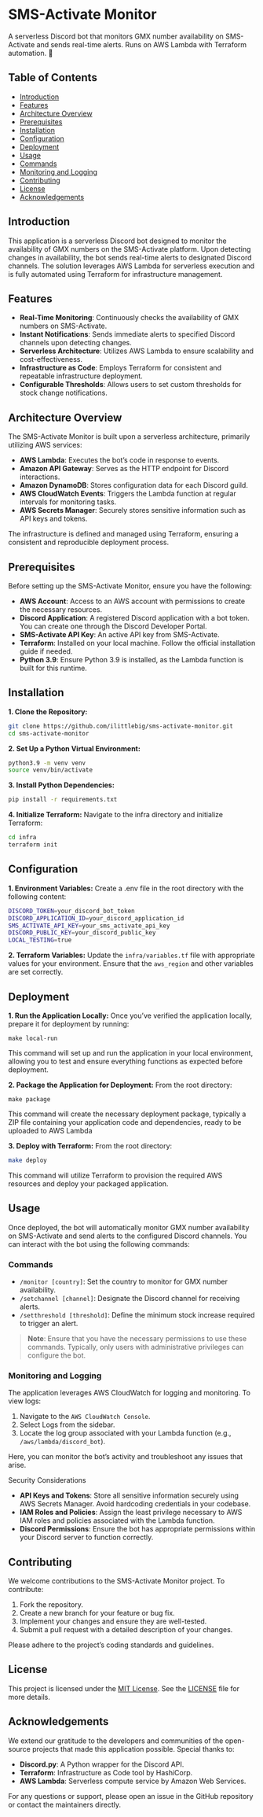 # SMS-Activate Monitor
A serverless Discord bot that monitors GMX number availability on SMS-Activate and sends real-time alerts. Runs on AWS Lambda with Terraform automation. 🚀

## Table of Contents
- [Introduction](#introduction)
- [Features](#features)
- [Architecture Overview](#architecture-overview)
- [Prerequisites](#prerequisites)
- [Installation](#installation)
- [Configuration](#configuration)
- [Deployment](#deployment)
- [Usage](#usage)
- [Commands](#commands)
- [Monitoring and Logging](#monitoring-and-logging)
- [Contributing](#contributing)
- [License](#license)
- [Acknowledgements](#acknowledgements)

## Introduction
This application is a serverless Discord bot designed to monitor the availability of GMX numbers on the SMS-Activate platform. Upon detecting changes in availability, the bot sends real-time alerts to designated Discord channels. The solution leverages AWS Lambda for serverless execution and is fully automated using Terraform for infrastructure management.

## Features
- **Real-Time Monitoring**: Continuously checks the availability of GMX numbers on SMS-Activate.
- **Instant Notifications**: Sends immediate alerts to specified Discord channels upon detecting changes.
- **Serverless Architecture**: Utilizes AWS Lambda to ensure scalability and cost-effectiveness.
- **Infrastructure as Code**: Employs Terraform for consistent and repeatable infrastructure deployment.
- **Configurable Thresholds**: Allows users to set custom thresholds for stock change notifications.

## Architecture Overview
The SMS-Activate Monitor is built upon a serverless architecture, primarily utilizing AWS services:
- **AWS Lambda**: Executes the bot’s code in response to events.
- **Amazon API Gateway**: Serves as the HTTP endpoint for Discord interactions.
- **Amazon DynamoDB**: Stores configuration data for each Discord guild.
- **AWS CloudWatch Events**: Triggers the Lambda function at regular intervals for monitoring tasks.
- **AWS Secrets Manager**: Securely stores sensitive information such as API keys and tokens.

The infrastructure is defined and managed using Terraform, ensuring a consistent and reproducible deployment process.

## Prerequisites
Before setting up the SMS-Activate Monitor, ensure you have the following:
- **AWS Account**: Access to an AWS account with permissions to create the necessary resources.
- **Discord Application**: A registered Discord application with a bot token. You can create one through the Discord Developer Portal.
- **SMS-Activate API Key**: An active API key from SMS-Activate.
- **Terraform**: Installed on your local machine. Follow the official installation guide if needed.
- **Python 3.9**: Ensure Python 3.9 is installed, as the Lambda function is built for this runtime.

## Installation
**1. Clone the Repository:**
  ```bash
  git clone https://github.com/ilittlebig/sms-activate-monitor.git
  cd sms-activate-monitor
  ```

**2. Set Up a Python Virtual Environment:**
  ```bash
  python3.9 -m venv venv
  source venv/bin/activate
  ```

**3. Install Python Dependencies:**
  ```bash
  pip install -r requirements.txt
  ```

**4. Initialize Terraform:**
  Navigate to the infra directory and initialize Terraform:
  ```bash
  cd infra
  terraform init
  ```

## Configuration
**1. Environment Variables:**
Create a .env file in the root directory with the following content:
```bash
DISCORD_TOKEN=your_discord_bot_token
DISCORD_APPLICATION_ID=your_discord_application_id
SMS_ACTIVATE_API_KEY=your_sms_activate_api_key
DISCORD_PUBLIC_KEY=your_discord_public_key
LOCAL_TESTING=true
```

**2. Terraform Variables:**
Update the `infra/variables.tf` file with appropriate values for your environment. Ensure that the `aws_region` and other variables are set correctly.

## Deployment
**1. Run the Application Locally:**
Once you’ve verified the application locally, prepare it for deployment by running:
```
make local-run
```
This command will set up and run the application in your local environment, allowing you to test and ensure everything functions as expected before deployment.

**2. Package the Application for Deployment:**
From the root directory:
```
make package
```
This command will create the necessary deployment package, typically a ZIP file containing your application code and dependencies, ready to be uploaded to AWS Lambda

**3. Deploy with Terraform:**
From the root directory:
```bash
make deploy
```
This command will utilize Terraform to provision the required AWS resources and deploy your packaged application.

## Usage
Once deployed, the bot will automatically monitor GMX number availability on SMS-Activate and send alerts to the configured Discord channels. You can interact with the bot using the following commands:

### Commands
- `/monitor [country]`: Set the country to monitor for GMX number availability.
- `/setchannel [channel]`: Designate the Discord channel for receiving alerts.
- `/setthreshold [threshold]`: Define the minimum stock increase required to trigger an alert.

> **Note**: Ensure that you have the necessary permissions to use these commands. Typically, only users with administrative privileges can configure the bot.

### Monitoring and Logging
The application leverages AWS CloudWatch for logging and monitoring. To view logs:
1. Navigate to the `AWS CloudWatch Console`.
2. Select Logs from the sidebar.
3. Locate the log group associated with your Lambda function (e.g., `/aws/lambda/discord_bot`).

Here, you can monitor the bot’s activity and troubleshoot any issues that arise.

Security Considerations
- **API Keys and Tokens**: Store all sensitive information securely using AWS Secrets Manager. Avoid hardcoding credentials in your codebase.
- **IAM Roles and Policies**: Assign the least privilege necessary to AWS IAM roles and policies associated with the Lambda function.
- **Discord Permissions**: Ensure the bot has appropriate permissions within your Discord server to function correctly.

## Contributing
We welcome contributions to the SMS-Activate Monitor project. To contribute:
1. Fork the repository.
2. Create a new branch for your feature or bug fix.
3. Implement your changes and ensure they are well-tested.
4. Submit a pull request with a detailed description of your changes.

Please adhere to the project’s coding standards and guidelines.

## License
This project is licensed under the [MIT License](LICENSE). See the [LICENSE](LICENSE) file for more details.

## Acknowledgements
We extend our gratitude to the developers and communities of the open-source projects that made this application possible. Special thanks to:
- **Discord.py**: A Python wrapper for the Discord API.
- **Terraform**: Infrastructure as Code tool by HashiCorp.
- **AWS Lambda**: Serverless compute service by Amazon Web Services.

For any questions or support, please open an issue in the GitHub repository or contact the maintainers directly.
